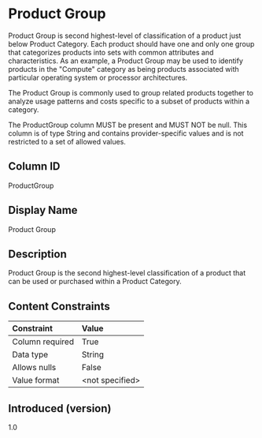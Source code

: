 # Product Group

Product Group is second highest-level of classification of a product just below Product Category. Each product should have one and only one group that categorizes products into sets with common attributes and characteristics. As an example, a Product Group may be used to identify products in the "Compute" category as being products associated with particular operating system or processor architectures.

The Product Group is commonly used to group related products together to analyze usage patterns and costs specific to a subset of products within a category.

The ProductGroup column MUST be present and MUST NOT be null. This column is of type String and contains provider-specific values and is not restricted to a set of allowed values.

## Column ID

ProductGroup

## Display Name

Product Group

## Description

Product Group is the second highest-level classification of a product that can be used or purchased within a Product Category.

## Content Constraints

| Constraint      | Value            |
| :-------------- | :--------------- |
| Column required | True             |
| Data type       | String           |
| Allows nulls    | False            |
| Value format    | \<not specified> |

## Introduced (version)

1.0
